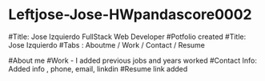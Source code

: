 # Leftjose-Jose-HWpandascore0002
#Title: Jose Izquierdo FullStack Web Developer
#Potfolio created 
#Title: Jose Izquierdo 
#Tabs : Aboutme / Work / Contact / Resume

#About me
#Work - I added previous jobs and years worked
#Contact Info: Added info , phone, email, linkdin
#Resume link added 
